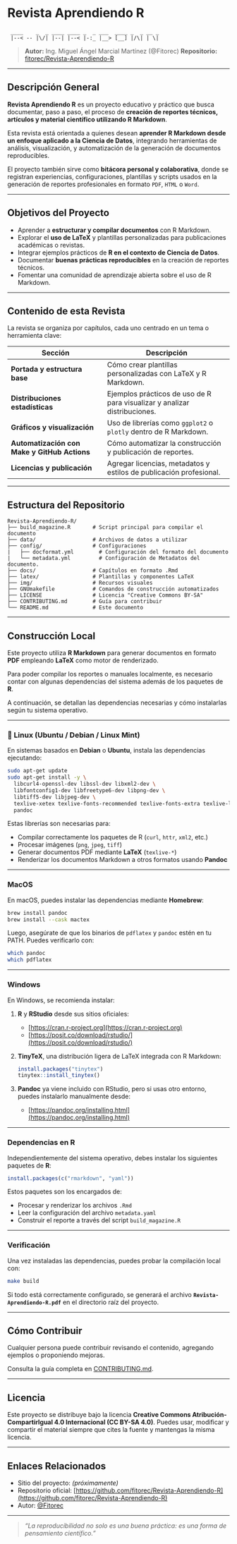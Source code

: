 # Revista Aprendiendo R

```
 ____    _  _ ____ ____ _  _ ___  ____ _  _ __ _
 |--< -- |\/| |--| |--< |-:_ |__> [__] |/\| | \|
```

> **Autor:** Ing. Miguel Ángel Marcial Martínez (@Fitorec)
> **Repositorio:** [fitorec/Revista-Aprendiendo-R](https://github.com/fitorec/Revista-Aprendiendo-R)

---

## Descripción General

**Revista Aprendiendo R** es un proyecto educativo y práctico que busca documentar, paso a paso, el proceso de **creación de reportes técnicos, artículos y material científico utilizando R Markdown**.

Esta revista está orientada a quienes desean **aprender R Markdown desde un enfoque aplicado a la Ciencia de Datos**, integrando herramientas de análisis, visualización, y automatización de la generación de documentos reproducibles.

El proyecto también sirve como **bitácora personal y colaborativa**, donde se registran experiencias, configuraciones, plantillas y scripts usados en la generación de reportes profesionales en formato `PDF`, `HTML` o `Word`.

---

## Objetivos del Proyecto

- Aprender a **estructurar y compilar documentos** con R Markdown.
- Explorar el **uso de LaTeX** y plantillas personalizadas para publicaciones académicas o revistas.
- Integrar ejemplos prácticos de **R en el contexto de Ciencia de Datos**.
- Documentar **buenas prácticas reproducibles** en la creación de reportes técnicos.
- Fomentar una comunidad de aprendizaje abierta sobre el uso de R Markdown.

---

## Contenido de esta Revista

La revista se organiza por capítulos, cada uno centrado en un tema o herramienta clave:

| Sección | Descripción |
|----------|--------------|
| **Portada y estructura base** | Cómo crear plantillas personalizadas con LaTeX y R Markdown. |
| **Distribuciones estadísticas** | Ejemplos prácticos de uso de R para visualizar y analizar distribuciones. |
| **Gráficos y visualización** | Uso de librerías como `ggplot2` o `plotly` dentro de R Markdown. |
| **Automatización con Make y GitHub Actions** | Cómo automatizar la construcción y publicación de reportes. |
| **Licencias y publicación** | Agregar licencias, metadatos y estilos de publicación profesional. |

---

## Estructura del Repositorio

```
Revista-Aprendiendo-R/
├── build_magazine.R       # Script principal para compilar el documento
├── data/                  # Archivos de datos a utilizar
├── config/                # Configuraciones
|   ├── docformat.yml        # Configuración del formato del documento
|   └── metadata.yml         # Configuración de Metadatos del documento.
├── docs/                  # Capítulos en formato .Rmd
├── latex/                 # Plantillas y componentes LaTeX
├── img/                   # Recursos visuales
├── GNUmakefile            # Comandos de construcción automatizados
├── LICENSE                # Licencia "Creative Commons BY-SA"
├── CONTRIBUTING.md        # Guía para contribuir
└── README.md              # Este documento
```

---

## Construcción Local

Este proyecto utiliza **R Markdown** para generar documentos en formato **PDF** empleando **LaTeX** como motor de renderizado.

Para poder compilar los reportes o manuales localmente, es necesario contar con algunas dependencias del sistema además de los paquetes de **R**.

A continuación, se detallan las dependencias necesarias y cómo instalarlas según tu sistema operativo.

---

### 🐧 Linux (Ubuntu / Debian / Linux Mint)

En sistemas basados en **Debian** o **Ubuntu**, instala las dependencias ejecutando:

```bash
sudo apt-get update
sudo apt-get install -y \
  libcurl4-openssl-dev libssl-dev libxml2-dev \
  libfontconfig1-dev libfreetype6-dev libpng-dev \
  libtiff5-dev libjpeg-dev \
  texlive-xetex texlive-fonts-recommended texlive-fonts-extra texlive-latex-extra \
  pandoc
```

Estas librerías son necesarias para:

* Compilar correctamente los paquetes de R (`curl`, `httr`, `xml2`, etc.)
* Procesar imágenes (`png`, `jpeg`, `tiff`)
* Generar documentos PDF mediante **LaTeX** (`texlive-*`)
* Renderizar los documentos Markdown a otros formatos usando **Pandoc**

---

### MacOS

En macOS, puedes instalar las dependencias mediante **Homebrew**:

```bash
brew install pandoc
brew install --cask mactex
```

Luego, asegúrate de que los binarios de `pdflatex` y `pandoc` estén en tu PATH.
Puedes verificarlo con:

```bash
which pandoc
which pdflatex
```

---

### Windows

En Windows, se recomienda instalar:

1. **R** y **RStudio** desde sus sitios oficiales:

   * [https://cran.r-project.org](https://cran.r-project.org)
   * [https://posit.co/download/rstudio/](https://posit.co/download/rstudio/)

2. **TinyTeX**, una distribución ligera de LaTeX integrada con R Markdown:

   ```r
   install.packages("tinytex")
   tinytex::install_tinytex()
   ```

3. **Pandoc** ya viene incluido con RStudio, pero si usas otro entorno, puedes instalarlo manualmente desde:

   * [https://pandoc.org/installing.html](https://pandoc.org/installing.html)

---

### Dependencias en R

Independientemente del sistema operativo, debes instalar los siguientes paquetes de **R**:

```r
install.packages(c("rmarkdown", "yaml"))
```

Estos paquetes son los encargados de:

* Procesar y renderizar los archivos `.Rmd`
* Leer la configuración del archivo `metadata.yaml`
* Construir el reporte a través del script `build_magazine.R`

---

### Verificación

Una vez instaladas las dependencias, puedes probar la compilación local con:

```bash
make build
```

Si todo está correctamente configurado, se generará el archivo **`Revista-Aprendiendo-R.pdf`** en el directorio raíz del proyecto.

---

## Cómo Contribuir

Cualquier persona puede contribuir revisando el contenido, agregando ejemplos o proponiendo mejoras.

Consulta la guía completa en [CONTRIBUTING.md](CONTRIBUTING.md).

---

## Licencia

Este proyecto se distribuye bajo la licencia
**Creative Commons Atribución-CompartirIgual 4.0 Internacional (CC BY-SA 4.0)**.
Puedes usar, modificar y compartir el material siempre que cites la fuente y mantengas la misma licencia.

---

## Enlaces Relacionados

* Sitio del proyecto: *(próximamente)*
* Repositorio oficial: [https://github.com/fitorec/Revista-Aprendiendo-R](https://github.com/fitorec/Revista-Aprendiendo-R)
* Autor: [@Fitorec](https://github.com/fitorec)

---

> *“La reproducibilidad no solo es una buena práctica: es una forma de pensamiento científico.”*
